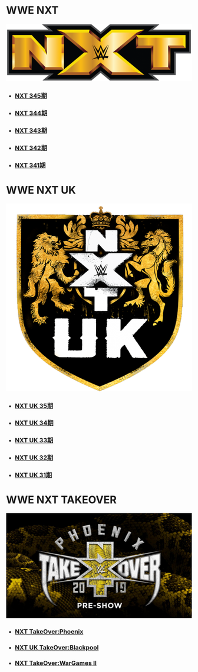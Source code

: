 # WWE NXT
![](nxtlogo.jpg)

- ### [NXT 345期](NXT/2019/NXT-345/readme.md)
- ### [NXT 344期](NXT/2019/NXT-344/readme.md)
- ### [NXT 343期](NXT/2019/NXT-343/readme.md)
- ### [NXT 342期](NXT/2019/NXT-342/readme.md)
- ### [NXT 341期](NXT/2019/NXT-341/readme.md)


# WWE NXT UK
![](nxtuklogo.jpg)

- ### [NXT UK 35期](NXT-UK/2019/NXT-UK-35/readme.md)
- ### [NXT UK 34期](NXT-UK/2019/NXT-UK-34/readme.md)
- ### [NXT UK 33期](NXT-UK/2019/NXT-UK-33/readme.md)
- ### [NXT UK 32期](NXT-UK/2019/NXT-UK-32/readme.md)
- ### [NXT UK 31期](NXT-UK/2019/NXT-UK-31/readme.md)


# WWE NXT TAKEOVER
![](takeover.jpg)

- ### [NXT TakeOver:Phoenix](NXT-TakeOver/2019/TakeOver-Phoenix/readme.md)
- ### [NXT UK TakeOver:Blackpool](NXT-TakeOver/2019/TakeOver-Blackpool/readme.md)
- ### [NXT TakeOver:WarGames II](NXT-TakeOver/2018/TakeOver-WarGamesII/readme.md)